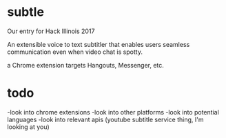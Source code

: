 # subtle
Our entry for Hack Illinois 2017

An extensible voice to text subtitler that enables users seamless communication even when video chat is spotty.


a Chrome extension 
	targets Hangouts, Messenger, etc.

# todo
-look into chrome extensions
-look into other platforms
-look into potential languages
-look into relevant apis (youtube subtitle service thing, I'm looking at you)
